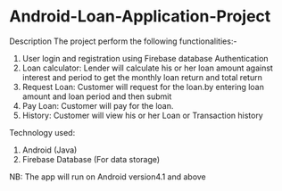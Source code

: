 # Android-Loan-Application-Project

Description
The project perform the following functionalities:-
1. User login and registration using Firebase database Authentication
2. Loan calculator: Lender will calculate his or her loan amount against interest and period to get the monthly loan return and total return
3. Request Loan: Customer will request for the loan.by entering loan amount and loan period and then submit
4. Pay Loan: Customer will pay for the loan.
5. History: Customer will view his or her Loan or Transaction history

Technology used:
1. Android (Java)
2. Firebase Database (For data storage)

NB: The app will run on Android version4.1 and above
